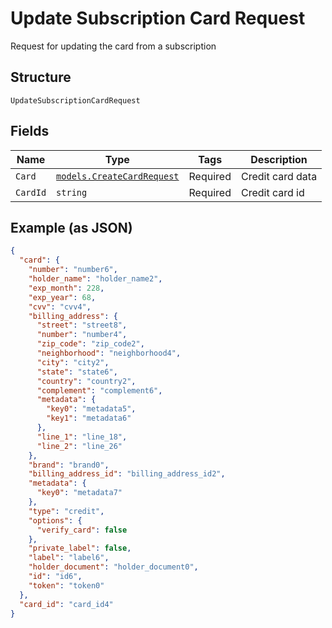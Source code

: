 
# Update Subscription Card Request

Request for updating the card from a subscription

## Structure

`UpdateSubscriptionCardRequest`

## Fields

| Name | Type | Tags | Description |
|  --- | --- | --- | --- |
| `Card` | [`models.CreateCardRequest`](../../doc/models/create-card-request.md) | Required | Credit card data |
| `CardId` | `string` | Required | Credit card id |

## Example (as JSON)

```json
{
  "card": {
    "number": "number6",
    "holder_name": "holder_name2",
    "exp_month": 228,
    "exp_year": 68,
    "cvv": "cvv4",
    "billing_address": {
      "street": "street8",
      "number": "number4",
      "zip_code": "zip_code2",
      "neighborhood": "neighborhood4",
      "city": "city2",
      "state": "state6",
      "country": "country2",
      "complement": "complement6",
      "metadata": {
        "key0": "metadata5",
        "key1": "metadata6"
      },
      "line_1": "line_18",
      "line_2": "line_26"
    },
    "brand": "brand0",
    "billing_address_id": "billing_address_id2",
    "metadata": {
      "key0": "metadata7"
    },
    "type": "credit",
    "options": {
      "verify_card": false
    },
    "private_label": false,
    "label": "label6",
    "holder_document": "holder_document0",
    "id": "id6",
    "token": "token0"
  },
  "card_id": "card_id4"
}
```

